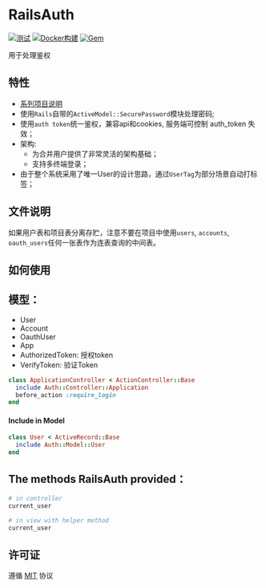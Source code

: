 # RailsAuth

[![测试](https://github.com/work-design/rails_auth/actions/workflows/test.yml/badge.svg)](https://github.com/work-design/rails_auth/actions/workflows/test.yml)
[![Docker构建](https://github.com/work-design/rails_auth/actions/workflows/cd.yml/badge.svg)](https://github.com/work-design/rails_auth/actions/workflows/cd.yml)
[![Gem](https://github.com/work-design/rails_auth/actions/workflows/gempush.yml/badge.svg)](https://github.com/work-design/rails_auth/actions/workflows/gempush.yml)

用于处理鉴权

## 特性

* [系列项目说明](https://github.com/work-design/home)
* 使用`Rails`自带的`ActiveModel::SecurePassword`模块处理密码;
* 使用`auth token`统一鉴权，兼容api和cookies, 服务端可控制 auth_token 失效；
* 架构:
  - 为合并用户提供了非常灵活的架构基础；
  - 支持多终端登录；
* 由于整个系统采用了唯一User的设计思路，通过`UserTag`为部分场景自动打标签；

## 文件说明
如果用户表和项目表分离存贮，注意不要在项目中使用`users`, `accounts`, `oauth_users`任何一张表作为连表查询的中间表。

## 如何使用

## 模型：
* User
* Account
* OauthUser
* App
* AuthorizedToken: 授权token
* VerifyToken: 验证Token

```ruby
class ApplicationController < ActionController::Base
  include Auth::Controller::Application
  before_action :require_login
end
```

#### Include in Model

```ruby
class User < ActiveRecord::Base
  include Auth::Model::User
end
```

## The methods RailsAuth provided：

```ruby
# in controller
current_user

# in view with helper method
current_user
```

## 许可证
遵循 [MIT](https://opensource.org/licenses/MIT) 协议
